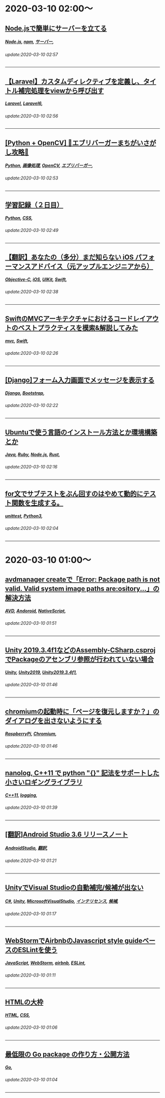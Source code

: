 # 2020-03-10 02:00～
## [Node.jsで簡単にサーバーを立てる](https://qiita.com/oblivion/items/3590b44dd8b5bcc3328d)
##### [Node.js](https://qiita.com/tags/Node.js), [npm](https://qiita.com/tags/npm), [サーバー](https://qiita.com/tags/サーバー), 
###### update:2020-03-10 02:57
---
## [【Laravel】カスタムディレクティブを定義し、タイトル補完処理をviewから呼び出す](https://qiita.com/hiro-chika/items/cbb82606cfad712fe108)
##### [Laravel](https://qiita.com/tags/Laravel), [Laravel6](https://qiita.com/tags/Laravel6), 
###### update:2020-03-10 02:56
---
## [[Python + OpenCV] 🍔エブリバーガーまちがいさがし攻略🍔](https://qiita.com/ari3/items/8fdca5f2a7c857f8f7ba)
##### [Python](https://qiita.com/tags/Python), [画像処理](https://qiita.com/tags/画像処理), [OpenCV](https://qiita.com/tags/OpenCV), [エブリバーガー](https://qiita.com/tags/エブリバーガー), 
###### update:2020-03-10 02:53
---
## [学習記録（２日目）](https://qiita.com/ktr_gun/items/ea246be864428c1c467c)
##### [Python](https://qiita.com/tags/Python), [CSS](https://qiita.com/tags/CSS), 
###### update:2020-03-10 02:49
---
## [【翻訳】あなたの（多分）まだ知らない iOS パフォーマンスアドバイス（元アップルエンジニアから）](https://qiita.com/lovee/items/93d656c4c20c362b070a)
##### [Objective-C](https://qiita.com/tags/Objective-C), [iOS](https://qiita.com/tags/iOS), [UIKit](https://qiita.com/tags/UIKit), [Swift](https://qiita.com/tags/Swift), 
###### update:2020-03-10 02:38
---
## [SwiftのMVCアーキテクチャにおけるコードレイアウトのベストプラクティスを模索&解説してみた](https://qiita.com/pinoerumo/items/cde8d0781799b53a3ebd)
##### [mvc](https://qiita.com/tags/mvc), [Swift](https://qiita.com/tags/Swift), 
###### update:2020-03-10 02:26
---
## [[Django]フォーム入力画面でメッセージを表示する](https://qiita.com/Qiitaman/items/b0a4575c9178ab0d2219)
##### [Django](https://qiita.com/tags/Django), [Bootstrap](https://qiita.com/tags/Bootstrap), 
###### update:2020-03-10 02:22
---
## [Ubuntuで使う言語のインストール方法とか環境構築とか](https://qiita.com/OriverK/items/9da9facc9d8007146e73)
##### [Java](https://qiita.com/tags/Java), [Ruby](https://qiita.com/tags/Ruby), [Node.js](https://qiita.com/tags/Node.js), [Rust](https://qiita.com/tags/Rust), 
###### update:2020-03-10 02:16
---
## [for文でサブテストをぶん回すのはやめて動的にテスト関数を生成する。](https://qiita.com/Kept1994/items/89d87f914a0690651c9b)
##### [unittest](https://qiita.com/tags/unittest), [Python3](https://qiita.com/tags/Python3), 
###### update:2020-03-10 02:04
---




# 2020-03-10 01:00～
## [avdmanager createで「Error: Package path is not valid. Valid system image paths are:ository...」の解決方法](https://qiita.com/Kohei-Kato/items/1023d555403631e9b388)
##### [AVD](https://qiita.com/tags/AVD), [Andoroid](https://qiita.com/tags/Andoroid), [NativeScript](https://qiita.com/tags/NativeScript), 
###### update:2020-03-10 01:51
---
## [Unity 2019.3.4f1などのAssembly-CSharp.csprojでPackageのアセンブリ参照が行われていない場合](https://qiita.com/Densyakun/items/7a37b0b82bffbefdef9e)
##### [Unity](https://qiita.com/tags/Unity), [Unity2019](https://qiita.com/tags/Unity2019), [Unity2019.3.4f1](https://qiita.com/tags/Unity2019.3.4f1), 
###### update:2020-03-10 01:46
---
## [chromiumの起動時に「ページを復元しますか？」のダイアログを出さないようにする](https://qiita.com/miminashi/items/f3831126a40be4f7f978)
##### [RaspberryPi](https://qiita.com/tags/RaspberryPi), [Chromium](https://qiita.com/tags/Chromium), 
###### update:2020-03-10 01:46
---
## [nanolog, C++11 で python "{}" 記法をサポートした小さいロギングライブラリ](https://qiita.com/syoyo/items/9e4162e51c16066c3100)
##### [C++11](https://qiita.com/tags/C++11), [logging](https://qiita.com/tags/logging), 
###### update:2020-03-10 01:39
---
## [[翻訳]Android Studio 3.6 リリースノート](https://qiita.com/toranoko0518/items/a25326eec76241484a88)
##### [AndroidStudio](https://qiita.com/tags/AndroidStudio), [翻訳](https://qiita.com/tags/翻訳), 
###### update:2020-03-10 01:21
---
## [UnityでVisual Studioの自動補完/候補が出ない](https://qiita.com/stish/items/c4836e8ec6af1b138a54)
##### [C#](https://qiita.com/tags/C#), [Unity](https://qiita.com/tags/Unity), [MicrosoftVisualStudio](https://qiita.com/tags/MicrosoftVisualStudio), [インテリセンス](https://qiita.com/tags/インテリセンス), [候補](https://qiita.com/tags/候補), 
###### update:2020-03-10 01:17
---
## [WebStormでAirbnbのJavascript style guideベースのESLintを使う](https://qiita.com/riversun/items/34a7ec7556bc5b85b737)
##### [JavaScript](https://qiita.com/tags/JavaScript), [WebStorm](https://qiita.com/tags/WebStorm), [airbnb](https://qiita.com/tags/airbnb), [ESLint](https://qiita.com/tags/ESLint), 
###### update:2020-03-10 01:11
---
## [HTMLの大枠](https://qiita.com/iverson3kobe0824/items/3b4035aa7bbfa0ba2f92)
##### [HTML](https://qiita.com/tags/HTML), [CSS](https://qiita.com/tags/CSS), 
###### update:2020-03-10 01:06
---
## [最低限の Go package の作り方・公開方法](https://qiita.com/Hassan/items/7e989db51c35b8ca6348)
##### [Go](https://qiita.com/tags/Go), 
###### update:2020-03-10 01:04
---






